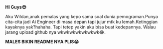 <strong>HI Guys😊</strong>

<p>
Aku Wildan,anak pemalas yang kepo sama soal dunia pemograman.Punya cita-cita jadi Ai
Engineer di masa depan tapi jujur mtk ku lemah.Ketinggian kayaknya yak?hahaha.
Tapi tetep yakin aku bisa buat kedepannya.
Walau jarang upload github nya wkwkwkwkwkwkwk😂.
</p>

<strong>MALES BIKIN README NYA PLIS😭</strong>
